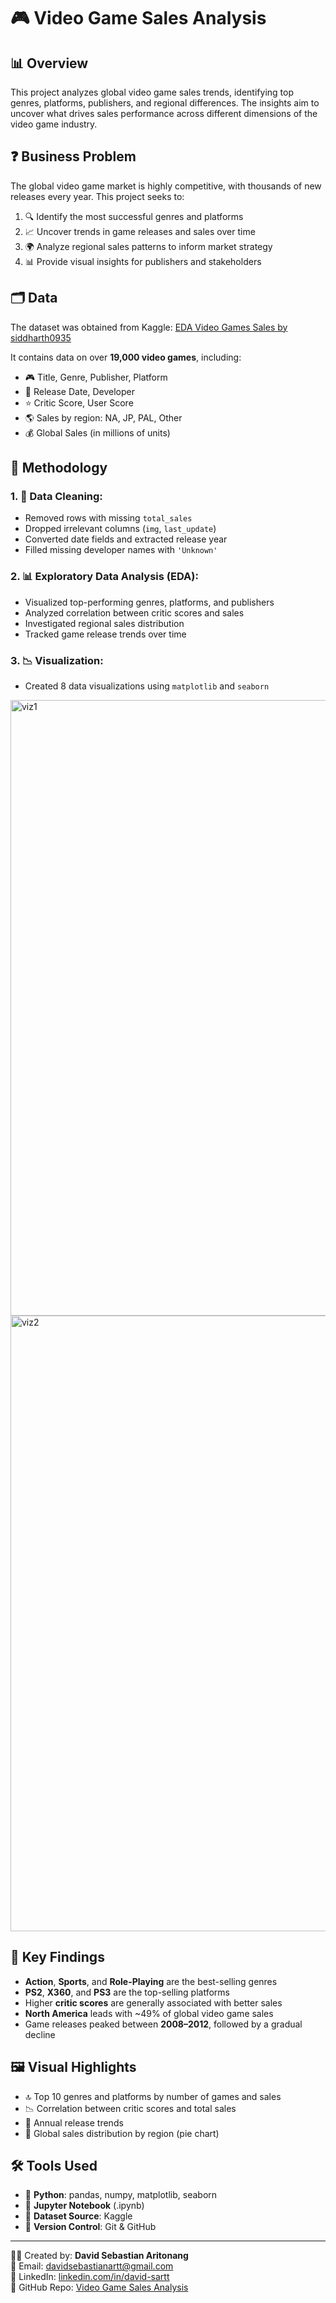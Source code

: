 # 🎮 Video Game Sales Analysis

## 📊 Overview
This project analyzes global video game sales trends, identifying top genres, platforms, publishers, and regional differences. The insights aim to uncover what drives sales performance across different dimensions of the video game industry.

## ❓ Business Problem
The global video game market is highly competitive, with thousands of new releases every year. This project seeks to:
1. 🔍 Identify the most successful genres and platforms  
2. 📈 Uncover trends in game releases and sales over time  
3. 🌍 Analyze regional sales patterns to inform market strategy  
4. 📊 Provide visual insights for publishers and stakeholders  

## 🗂️ Data
The dataset was obtained from Kaggle: [EDA Video Games Sales by siddharth0935](https://www.kaggle.com/code/siddharth0935/eda-video-games-sales)

It contains data on over **19,000 video games**, including:
- 🎮 Title, Genre, Publisher, Platform  
- 📅 Release Date, Developer  
- ⭐ Critic Score, User Score  
- 🌎 Sales by region: NA, JP, PAL, Other  
- 💰 Global Sales (in millions of units)  

## 🧪 Methodology

### 1. 🧹 Data Cleaning:
- Removed rows with missing `total_sales`
- Dropped irrelevant columns (`img`, `last_update`)
- Converted date fields and extracted release year
- Filled missing developer names with `'Unknown'`

### 2. 📊 Exploratory Data Analysis (EDA):
- Visualized top-performing genres, platforms, and publishers
- Analyzed correlation between critic scores and sales
- Investigated regional sales distribution
- Tracked game release trends over time

### 3. 📉 Visualization:
- Created 8 data visualizations using `matplotlib` and `seaborn`
<img width="985" alt="viz1" src="https://github.com/user-attachments/assets/e9a9f4fc-da7c-43d5-a48b-4ebf097f1a1c" />
<img width="985" alt="viz2" src="https://github.com/user-attachments/assets/c3cb62d3-0728-4347-ace7-4b3f6d8477c6" />



## 🌟 Key Findings
- **Action**, **Sports**, and **Role-Playing** are the best-selling genres  
- **PS2**, **X360**, and **PS3** are the top-selling platforms  
- Higher **critic scores** are generally associated with better sales  
- **North America** leads with ~49% of global video game sales  
- Game releases peaked between **2008–2012**, followed by a gradual decline  

## 🖼️ Visual Highlights
- 🔝 Top 10 genres and platforms by number of games and sales  
- 📉 Correlation between critic scores and total sales  
- 📅 Annual release trends  
- 🧩 Global sales distribution by region (pie chart)  

## 🛠️ Tools Used
- 🐍 **Python**: pandas, numpy, matplotlib, seaborn  
- 📓 **Jupyter Notebook** (.ipynb)  
- 📂 **Dataset Source**: Kaggle  
- 🔧 **Version Control**: Git & GitHub  

---

👨‍💻 Created by: **David Sebastian Aritonang**  
📧 Email: [davidsebastianartt@gmail.com](mailto:davidsebastianartt@gmail.com)  
🔗 LinkedIn: [linkedin.com/in/david-sartt](https://www.linkedin.com/in/david-sartt/)  
📁 GitHub Repo: [Video Game Sales Analysis](https://github.com/davidsebastianart/video-game-sales-analysis/)
